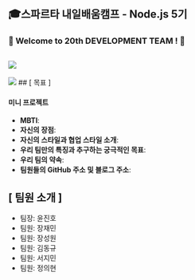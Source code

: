 ## 🎓스파르타 내일배움캠프 - Node.js 5기
### 🚀 Welcome to 20th DEVELOPMENT TEAM ! 🚀
<img src="https://img.shields.io/badge/JAVA-007396?
          style=flat&logo=Java&logoColor=white"/>
---
<img src="https://img.shield.io/badge/html-#E34F26?style=flat&#E34F26=#E34F26">
## [ 목표 ]
   <h4>미니 프로젝트</h4>
    <ul>
      <li><strong>MBTI</strong>:</li>
      <li><strong>자신의 장점</strong>:</li>
      <li><strong>자신의 스타일과 협업 스타일 소개</strong>:</li>
      <li><strong>우리 팀만의 특징과 추구하는 궁극적인 목표</strong>:</li>
      <li><strong>우리 팀의 약속</strong>:</li>
      <li><strong>팀원들의 GitHub 주소 및 블로그 주소</strong>:</li>
    </ul>
  </div>
  
## [ 팀원 소개 ]
- 팀장: 윤진호
- 팀원: 장재민
- 팀원: 장성원
- 팀원: 김동규
- 팀원: 서지민
- 팀원: 정의현
